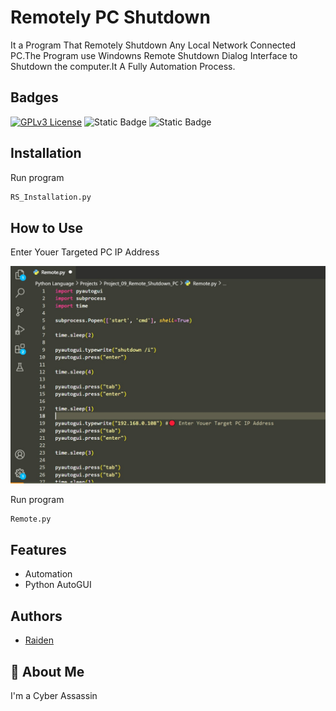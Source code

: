 
# Remotely PC Shutdown

It a Program That Remotely Shutdown Any Local Network Connected PC.The Program use Windowns Remote Shutdown Dialog Interface to Shutdown the computer.It A Fully Automation Process.


## Badges




[![GPLv3 License](https://img.shields.io/badge/License-GPL%20v3-yellow.svg)](https://opensource.org/licenses/)
![Static Badge](https://img.shields.io/badge/Python-3.11.0-Green)
![Static Badge](https://img.shields.io/badge/Remote%20Shutdown%20Dialog-CMD%20-blue)




## Installation
Run program
```python
RS_Installation.py
```

## How to Use

Enter Youer Targeted PC IP Address

![App Screenshot](https://github.com/Ahad160/Codeing/blob/main/Python%20Language/GUI/Project-Information/bandicam%202023-12-10%2019-48-46-392.jpg?raw=true)

Run program 

```python
Remote.py
```
    
## Features

- Automation
- Python AutoGUI


## Authors

- [Raiden](https://github.com/Ahad160)


## 🚀 About Me
I'm a Cyber Assassin

